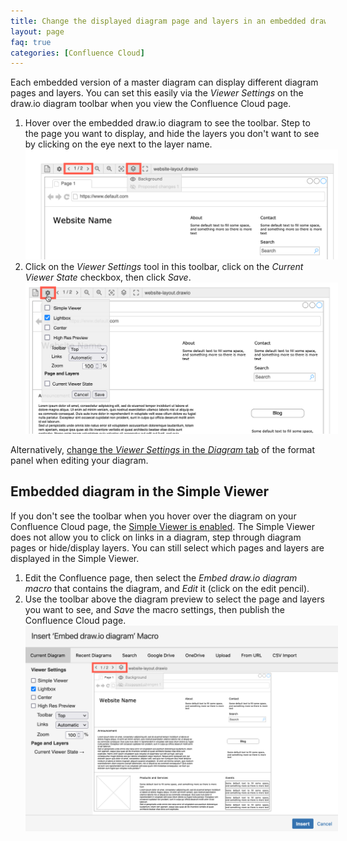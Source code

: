 ```yaml
---
title: Change the displayed diagram page and layers in an embedded draw.io diagram in Confluence Cloud
layout: page
faq: true
categories: [Confluence Cloud]
---
```


Each embedded version of a master diagram can display different diagram pages and layers. You can set this easily via the _Viewer Settings_ on the draw.io diagram toolbar when you view the Confluence Cloud page. 

1. Hover over the embedded draw.io diagram to see the toolbar. Step to the page you want to display, and hide the layers you don't want to see by clicking on the eye next to the layer name. 
<br /><img src="/assets/img/blog/confluence-cloud-view-page-change-page-layers.png" style="width=100%;max-width:500px;height:auto;" alt="Step to the page and only show the layers you want to display on the page"> 
2. Click on the _Viewer Settings_ tool in this toolbar, click on the _Current Viewer State_ checkbox, then click _Save_.
<br /><img src="/assets/img/blog/confluence-cloud-view-page-viewer-settings.png" style="width=100%;max-width:500px;height:auto;" alt="Save the Current Viewer State in the embedded draw.io diagram's Viewer Settings via the toolbar"> 

Alternatively, [change the _Viewer Settings_ in the _Diagram_ tab](/doc/faq/confluence-cloud-viewer-settings.html) of the format panel when editing your diagram. 

## Embedded diagram in the Simple Viewer

If you don't see the toolbar when you hover over the diagram on your Confluence Cloud page, the [Simple Viewer is enabled](/doc/faq/confluence-simple-viewer). The Simple Viewer does not allow you to click on links in a diagram, step through diagram pages or hide/display layers. You can still select which pages and layers are displayed in the Simple Viewer.

1. Edit the Confluence page, then select the _Embed draw.io diagram macro_ that contains the diagram, and _Edit_ it (click on the edit pencil).
2. Use the toolbar above the diagram preview to select the page and layers you want to see, and _Save_ the macro settings, then publish the Confluence Cloud page.
<br /><img src="/assets/img/blog/confluence-cloud-embed-diagram-select-page-layers.png" style="width=100%;max-width:500px;height:auto;" alt="Select a diagram page and set the visible layers when embedding an existing diagram in another Confluence Cloud page">